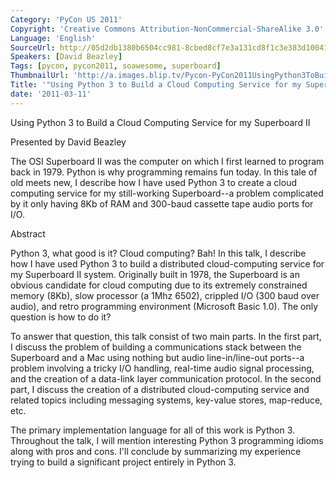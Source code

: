 ```yaml
---
Category: 'PyCon US 2011'
Copyright: 'Creative Commons Attribution-NonCommercial-ShareAlike 3.0'
Language: 'English'
SourceUrl: http://05d2db1380b6504cc981-8cbed8cf7e3a131cd8f1c3e383d10041.r93.cf2.rackcdn.com/pycon-us-2011/443_using-python-3-to-build-a-cloud-computing-service-for-my-superboard-ii.mp4
Speakers: [David Beazley]
Tags: [pycon, pycon2011, soawesome, superboard]
ThumbnailUrl: 'http://a.images.blip.tv/Pycon-PyCon2011UsingPython3ToBuildACloudComputingServiceFor438.png'
Title: '"Using Python 3 to Build a Cloud Computing Service for my Superboard II"'
date: '2011-03-11'
---
```

Using Python 3 to Build a Cloud Computing Service for my Superboard II

Presented by David Beazley

The OSI Superboard II was the computer on which I first learned to program
back in 1979. Python is why programming remains fun today. In this tale of old
meets new, I describe how I have used Python 3 to create a cloud computing
service for my still-working Superboard--a problem complicated by it only
having 8Kb of RAM and 300-baud cassette tape audio ports for I/O.

Abstract

Python 3, what good is it? Cloud computing? Bah! In this talk, I describe how
I have used Python 3 to build a distributed cloud-computing service for my
Superboard II system. Originally built in 1978, the Superboard is an obvious
candidate for cloud computing due to its extremely constrained memory (8Kb),
slow processor (a 1Mhz 6502), crippled I/O (300 baud over audio), and retro
programming environment (Microsoft Basic 1.0). The only question is how to do
it?

To answer that question, this talk consist of two main parts. In the first
part, I discuss the problem of building a communications stack between the
Superboard and a Mac using nothing but audio line-in/line-out ports--a problem
involving a tricky I/O handling, real-time audio signal processing, and the
creation of a data-link layer communication protocol. In the second part, I
discuss the creation of a distributed cloud-computing service and related
topics including messaging systems, key-value stores, map-reduce, etc.

The primary implementation language for all of this work is Python 3.
Throughout the talk, I will mention interesting Python 3 programming idioms
along with pros and cons. I'll conclude by summarizing my experience trying to
build a significant project entirely in Python 3.

